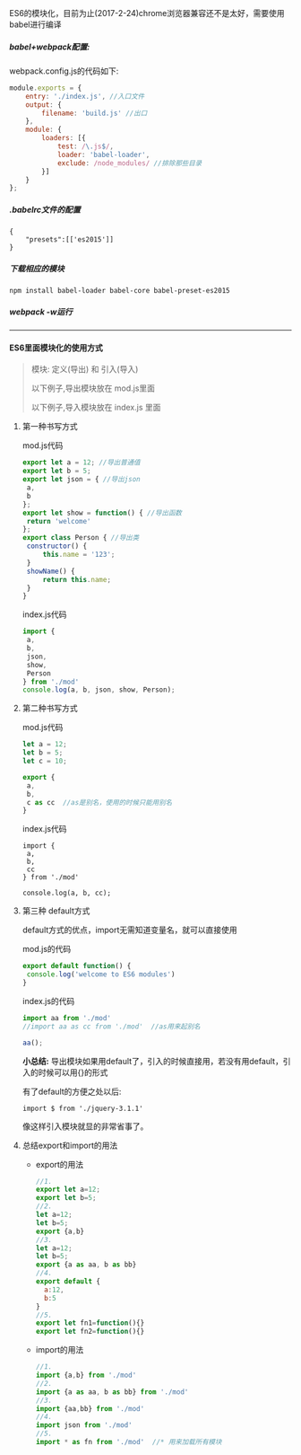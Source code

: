 ES6的模块化，目前为止(2017-2-24)chrome浏览器兼容还不是太好，需要使用babel进行编译

##### babel+webpack配置:

webpack.config.js的代码如下:

```javascript
module.exports = {
	entry: './index.js', //入口文件
	output: {
		filename: 'build.js' //出口
	},
	module: {
		loaders: [{
			test: /\.js$/,
			loader: 'babel-loader',
			exclude: /node_modules/ //排除那些目录
		}]
	}
};
```

##### .babelrc文件的配置

```
{
	"presets":[['es2015']]
}
```

##### 下载相应的模块

```
npm install babel-loader babel-core babel-preset-es2015
```

##### webpack -w运行

---

#### ES6里面模块化的使用方式

> 模块: 定义(导出) 和 引入(导入)
>
> 以下例子,导出模块放在  mod.js里面
>
> 以下例子,导入模块放在  index.js 里面 

1. 第一种书写方式

   mod.js代码

   ```javascript
   export let a = 12; //导出普通值
   export let b = 5;
   export let json = { //导出json
   	a,
   	b
   };
   export let show = function() { //导出函数
   	return 'welcome'
   };
   export class Person { //导出类
   	constructor() {
   		this.name = '123';
   	}
   	showName() {
   		return this.name;
   	}
   }
   ```

   index.js代码

   ```javascript
   import {
   	a,
   	b,
   	json,
   	show,
   	Person
   } from './mod'
   console.log(a, b, json, show, Person);
   ```

2. 第二种书写方式

   mod.js代码

   ```javascript
   let a = 12;
   let b = 5;
   let c = 10;

   export {
   	a,
   	b,
   	c as cc  //as是别名，使用的时候只能用别名
   }
   ```

   index.js代码

   ```
   import {
   	a,
   	b,
   	cc
   } from './mod'

   console.log(a, b, cc);
   ```

3. 第三种 default方式

   default方式的优点，import无需知道变量名，就可以直接使用

   mod.js的代码

   ```javascript
   export default function() {
   	console.log('welcome to ES6 modules')
   }
   ```

   index.js的代码

   ```javascript
   import aa from './mod'
   //import aa as cc from './mod'  //as用来起别名

   aa();
   ```

   **小总结:** 导出模块如果用default了，引入的时候直接用，若没有用default，引入的时候可以用{}的形式

   有了default的方便之处以后:

   ```
   import $ from './jquery-3.1.1'
   ```

   像这样引入模块就显的非常省事了。

4. 总结export和import的用法

   - export的用法

     ```javascript
     //1.
     export let a=12;
     export let b=5;
     //2.
     let a=12;
     let b=5;
     export {a,b}
     //3.
     let a=12;
     let b=5;
     export {a as aa, b as bb}
     //4.
     export default {
       a:12,
       b:5
     }
     //5.
     export let fn1=function(){}
     export let fn2=function(){}
     ```

   - import的用法

     ```javascript
     //1.
     import {a,b} from './mod'
     //2.
     import {a as aa, b as bb} from './mod'
     //3.
     import {aa,bb} from './mod'
     //4.
     import json from './mod'
     //5.
     import * as fn from './mod'  //* 用来加载所有模块
     ```

     ​